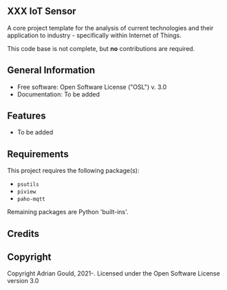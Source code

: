XXX IoT Sensor
----------------------

A core project template for the analysis of current technologies and 
their application to industry - specifically within Internet of Things.

This code base is not complete, but **no** contributions are required.

General Information
-------------------
* Free software: Open Software License ("OSL") v. 3.0
* Documentation: To be added


Features
--------

* To be added


Requirements
------------

This project requires the following package(s):

* `psutils`
* `piview`
* `paho-mqtt`

Remaining packages are Python 'built-ins'.


Credits
-------


Copyright
---------

Copyright Adrian Gould, 2021-. Licensed under
the Open Software License version 3.0

